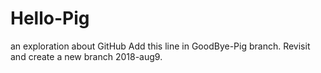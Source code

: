 # Hello-Pig
an exploration about GitHub
Add this line in GoodBye-Pig branch.
Revisit and create a new branch 2018-aug9.

